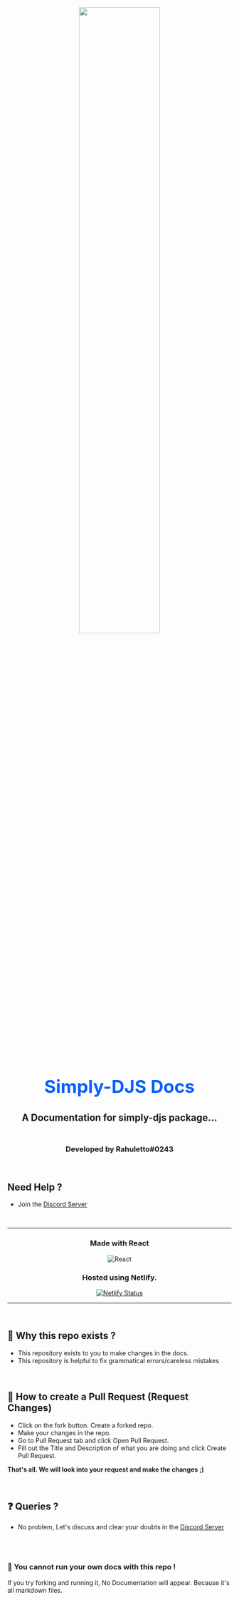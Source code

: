 <div align="center"><img style="width: 60%" src="https://user-images.githubusercontent.com/71836991/151350002-7a6885d1-b340-4b01-860a-0c0e9dc1d026.png"></div>

<h2 style="font-size:2.5rem; color:#075FFF" align="center">Simply-DJS Docs</h2>

<h2 align="center"> A Documentation for simply-djs package...<br><br></h2><h3 align="center">Developed by Rahuletto#0243</h3>

<br>

## **Need Help ?**
- Join the [Discord Server](https://discord.gg/3JzDV9T5Fn)


<br>

------------

<div align="center">

### Made with React

![React](https://img.shields.io/badge/react-%2320232a.svg?style=for-the-badge&logo=react&logoColor=%2361DAFB)



 ### Hosted using Netlify.

 ​[![​Netlify Status​](https://api.netlify.com/api/v1/badges/1bec4261-2817-4fc6-9fbc-ffbce0d1ab57/deploy-status)](https://netlify.com)

</div>

------------

<br>

## 🤔 Why this repo exists ?

- This repository exists to you to make changes in the docs.
- This repository is helpful to fix grammatical errors/careless mistakes

<br>

## 👀 How to create a Pull Request (Request Changes)

- Click on the fork button. Create a forked repo.
- Make your changes in the repo.
- Go to Pull Request tab and click Open Pull Request.
- Fill out the Title and Description of what you are doing and click Create Pull Request.

**That's all. We will look into your request and make the changes ;)**

<br>

## ❓ Queries ?
- No problem, Let's discuss and clear your doubts in the [Discord Server](https://discord.gg/3JzDV9T5Fn)

<br>

<br>

### 🚨 You cannot run your own docs with this repo !
If you try forking and running it, No Documentation will appear. Because it's all markdown files.
